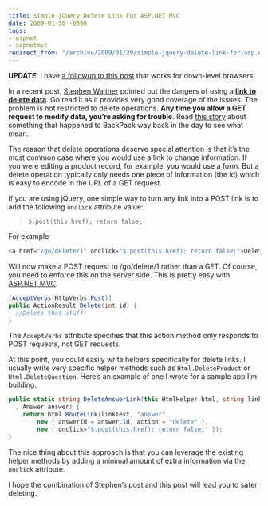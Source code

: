 ```yaml
---
title: Simple jQuery Delete Link For ASP.NET MVC
date: 2009-01-30 -0800
tags:
- aspnet
- aspnetmvc
redirect_from: "/archive/2009/01/29/simple-jquery-delete-link-for-asp.net-mvc.aspx/"
---
```


**UPDATE**: I have [a followup to this
post](https://haacked.com/archive/2009/01/30/delete-link-with-downlevel-support.aspx "Delete Link with Downlevel Support")
that works for down-level browsers.

In a recent post, [Stephen
Walther](http://stephenwalther.com/blog/ "Stephen Walther") pointed out
the dangers of using a [**link to delete
data**](http://stephenwalther.com/blog/archive/2009/01/21/asp.net-mvc-tip-46-ndash-donrsquot-use-delete-links-because.aspx "Don't use Delete Links").
Go read it as it provides very good coverage of the issues. The problem
is not restricted to delete operations. **Any time you allow a GET
request to modify data, you’re asking for trouble**. Read [this
story](http://radar.oreilly.com/archives/2005/05/google-web-acce-1.html "Google Web Accelerator considered overzealous")
about something that happened to BackPack way back in the day to see
what I mean.

The reason that delete operations deserve special attention is that it’s
the most common case where you would use a link to change information.
If you were editing a product record, for example, you would use a form.
But a delete operation typically only needs one piece of information
(the id) which is easy to encode in the URL of a GET request.

If you are using jQuery, one simple way to turn any link into a POST
link is to add the following `onclick` attribute value:

> `$.post(this.href); return false;`

For example

```csharp
<a href="/go/delete/1" onclick="$.post(this.href); return false;">Delete</a>
```

Will now make a POST request to /go/delete/1 rather than a GET. Of
course, you need to enforce this on the server side. This is pretty easy
with [ASP.NET MVC](http://asp.net/mvc "ASP.NET MVC Website").

```csharp
[AcceptVerbs(HttpVerbs.Post)]
public ActionResult Delete(int id) {
  //Delete that stuff!
}
```

The `AcceptVerbs` attribute specifies that this action method only
responds to POST requests, not GET requests.

At this point, you could easily write helpers specifically for delete
links. I usually write very specific helper methods such as
`Html.DeleteProduct` or `Html.DeleteQuestion`. Here’s an example of one
I wrote for a sample app I’m building.

```csharp
public static string DeleteAnswerLink(this HtmlHelper html, string linkText
  , Answer answer) {
    return html.RouteLink(linkText, "answer",
        new { answerId = answer.Id, action = "delete" }, 
        new { onclick="$.post(this.href); return false;" });
}
```

The nice thing about this approach is that you can leverage the existing
helper methods by adding a minimal amount of extra information via the
`onclick` attribute.

I hope the combination of Stephen’s post and this post will lead you to
safer deleting.

